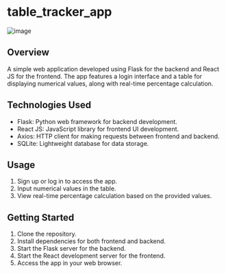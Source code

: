# table_tracker_app

![image](https://github.com/EssamKonafa/Table_Tracker_App/assets/128749610/b36d187b-f9a7-4d41-8349-ecdd236cd808)

## Overview

A simple web application developed using Flask for the backend and React JS for the frontend. The app features a login interface and a table for displaying numerical values, along with real-time percentage calculation.

## Technologies Used

- Flask: Python web framework for backend development.
- React JS: JavaScript library for frontend UI development.
- Axios: HTTP client for making requests between frontend and backend.
- SQLite: Lightweight database for data storage.

## Usage

1. Sign up or log in to access the app.
2. Input numerical values in the table.
3. View real-time percentage calculation based on the provided values.

## Getting Started

1. Clone the repository.
2. Install dependencies for both frontend and backend.
3. Start the Flask server for the backend.
4. Start the React development server for the frontend.
5. Access the app in your web browser.
